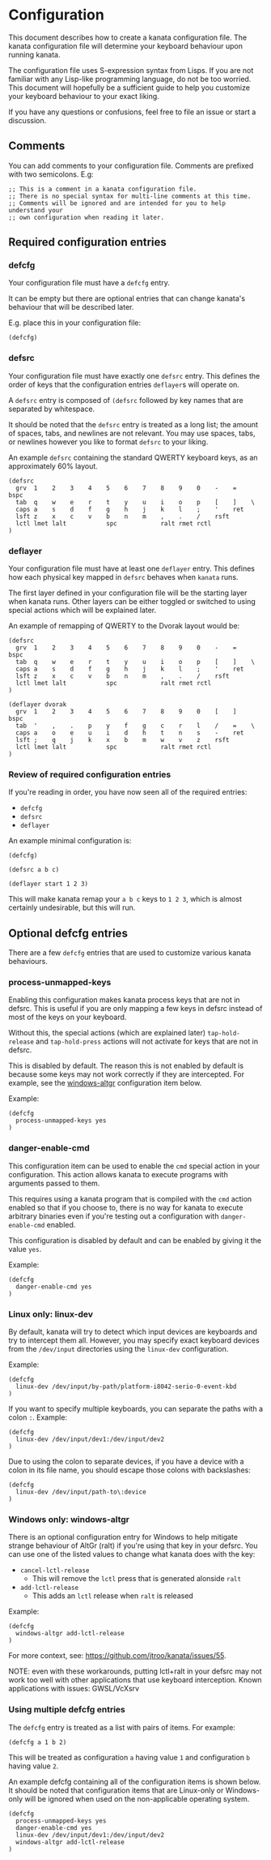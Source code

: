 # Configuration

This document describes how to create a kanata configuration file. The kanata
configuration file will determine your keyboard behaviour upon running kanata.

The configuration file uses S-expression syntax from Lisps. If you are not
familiar with any Lisp-like programming language, do not be too worried. This
document will hopefully be a sufficient guide to help you customize your
keyboard behaviour to your exact liking.

If you have any questions or confusions, feel free to file an issue or start a
discussion.

## Comments

You can add comments to your configuration file. Comments are prefixed with two
semicolons. E.g:

```
;; This is a comment in a kanata configuration file.
;; There is no special syntax for multi-line comments at this time.
;; Comments will be ignored and are intended for you to help understand your
;; own configuration when reading it later.
```

## Required configuration entries

### defcfg

Your configuration file must have a `defcfg` entry.

It can be empty but there are optional entries that can change kanata's
behaviour that will be described later.

E.g. place this in your configuration file:

```
(defcfg)
```

### defsrc

Your configuration file must have exactly one `defsrc` entry. This defines the
order of keys that the configuration entries `deflayer`s will operate on.

A `defsrc` entry is composed of `(defsrc` followed by key names that are
separated by whitespace.

It should be noted that the `defsrc` entry is treated as a long list; the
amount of spaces, tabs, and newlines are not relevant. You may use spaces,
tabs, or newlines however you like to format `defsrc` to your liking.

An example `defsrc` containing the standard QWERTY keyboard keys, as an
approximately 60% layout.

```
(defsrc
  grv  1    2    3    4    5    6    7    8    9    0    -    =    bspc
  tab  q    w    e    r    t    y    u    i    o    p    [    ]    \
  caps a    s    d    f    g    h    j    k    l    ;    '    ret
  lsft z    x    c    v    b    n    m    ,    .    /    rsft
  lctl lmet lalt           spc            ralt rmet rctl
)
```

### deflayer

Your configuration file must have at least one `deflayer` entry. This defines
how each physical key mapped in `defsrc` behaves when `kanata` runs.

The first layer defined in your configuration file will be the starting layer
when kanata runs. Other layers can be either toggled or switched to using
special actions which will be explained later.

An example of remapping of QWERTY to the Dvorak layout would be:

```
(defsrc
  grv  1    2    3    4    5    6    7    8    9    0    -    =    bspc
  tab  q    w    e    r    t    y    u    i    o    p    [    ]    \
  caps a    s    d    f    g    h    j    k    l    ;    '    ret
  lsft z    x    c    v    b    n    m    ,    .    /    rsft
  lctl lmet lalt           spc            ralt rmet rctl
)

(deflayer dvorak
  grv  1    2    3    4    5    6    7    8    9    0    [    ]    bspc
  tab  '    ,    .    p    y    f    g    c    r    l    /    =    \
  caps a    o    e    u    i    d    h    t    n    s    -    ret
  lsft ;    q    j    k    x    b    m    w    v    z    rsft
  lctl lmet lalt           spc            ralt rmet rctl
)
```

### Review of required configuration entries

If you're reading in order, you have now seen all of the required entries:

- `defcfg`
- `defsrc`
- `deflayer`

An example minimal configuration is:

```
(defcfg)

(defsrc a b c)

(deflayer start 1 2 3)
```

This will make kanata remap your `a b c` keys to `1 2 3`, which is almost
certainly undesirable, but this will run.

## Optional defcfg entries

There are a few `defcfg` entries that are used to customize various kanata
behaviours.

### process-unmapped-keys

Enabling this configuration makes kanata process keys that are not in defsrc.
This is useful if you are only mapping a few keys in defsrc instead of most of
the keys on your keyboard.

Without this, the special actions (which are explained later)
`tap-hold-release` and `tap-hold-press` actions will not activate for keys that
are not in defsrc.

This is disabled by default. The reason this is not enabled by default is
because some keys may not work correctly if they are intercepted. For example,
see the [windows-altgr](#windows-only-windows-altgr) configuration item below.

Example:

```
(defcfg
  process-unmapped-keys yes
)
```

### danger-enable-cmd

This configuration item can be used to enable the `cmd` special action in your
configuration. This action allows kanata to execute programs with arguments
passed to them.

This requires using a kanata program that is compiled with the `cmd` action
enabled so that if you choose to, there is no way for kanata to execute
arbitrary binaries even if you're testing out a configuration with
`danger-enable-cmd` enabled.

This configuration is disabled by default and can be enabled by giving it the
value `yes`.

Example:

```
(defcfg
  danger-enable-cmd yes
)
```

### Linux only: linux-dev

By default, kanata will try to detect which input devices are keyboards and try
to intercept them all. However, you may specify exact keyboard devices from the
`/dev/input` directories using the `linux-dev` configuration.

Example:

```
(defcfg
  linux-dev /dev/input/by-path/platform-i8042-serio-0-event-kbd
)
```

If you want to specify multiple keyboards, you can separate the paths with a
colon `:`. Example:

```
(defcfg
  linux-dev /dev/input/dev1:/dev/input/dev2
)
```

Due to using the colon to separate devices, if you have a device with a colon
in its file name, you should escape those colons with backslashes:

```
(defcfg
  linux-dev /dev/input/path-to\:device
)
```

### Windows only: windows-altgr

There is an optional configuration entry for Windows to help mitigate strange
behaviour of AltGr (ralt) if you're using that key in your defsrc. You can use
one of the listed values to change what kanata does with the key:

- `cancel-lctl-release`
  - This will remove the `lctl` press that is generated alonside `ralt`
- `add-lctl-release`
  - This adds an `lctl` release when `ralt` is released

Example:

```
(defcfg
  windows-altgr add-lctl-release
)
```

For more context, see: https://github.com/jtroo/kanata/issues/55.

NOTE: even with these workarounds, putting lctl+ralt in your defsrc may not
work too well with other applications that use keyboard interception. Known
applications with issues: GWSL/VcXsrv

### Using multiple defcfg entries

The `defcfg` entry is treated as a list with pairs of items. For example:

```
(defcfg a 1 b 2)
```

This will be treated as configuration `a` having value `1` and configuration
`b` having value `2`.

An example defcfg containing all of the configuration items is shown below. It
should be noted that configuration items that are Linux-only or Windows-only
will be ignored when used on the non-applicable operating system.

```
(defcfg
  process-unmapped-keys yes
  danger-enable-cmd yes
  linux-dev /dev/input/dev1:/dev/input/dev2
  windows-altgr add-lctl-release
)
```
